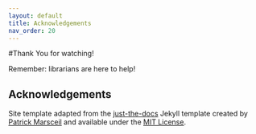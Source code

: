 ```yaml
---
layout: default
title: Acknowledgements
nav_order: 20
---
```

#Thank You for watching!

Remember: librarians are here to help!

## Acknowledgements

Site template adapted from the [just-the-docs](https://github.com/pmarsceill/just-the-docs) Jekyll template created by [Patrick Marsceil](https://github.com/pmarsceill) and available under the [MIT License](http://opensource.org/licenses/MIT).
